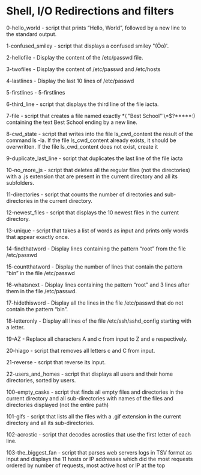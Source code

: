 # Shell, I/O Redirections and filters

0-hello_world - script that  prints “Hello, World”, followed by a new line to the standard output.

1-confused_smiley - script that displays a confused smiley "(Ôo)'.

2-hellofile - Display the content of the /etc/passwd file.

3-twofiles - Display the content of /etc/passwd and /etc/hosts 

4-lastlines - Display the last 10 lines of /etc/passwd

5-firstlines - 5-firstlines

6-third_line -  script that displays the third line of the file iacta.

7-file - script that creates a file named exactly \*\\'"Best School"\'\\*$\?\*\*\*\*\*:) containing the text Best School ending by a new line. 

8-cwd_state - script that writes into the file ls_cwd_content the result of the command ls -la. If the file ls_cwd_content already exists, it should be overwritten. If the file ls_cwd_content does not exist, create it

9-duplicate_last_line - script that duplicates the last line of the file iacta

10-no_more_js - script that deletes all the regular files (not the directories) with a .js extension that are present in the current directory and all its subfolders.

11-directories - script that counts the number of directories and sub-directories in the current directory.

12-newest_files - script that displays the 10 newest files in the current directory.
 
13-unique - script that takes a list of words as input and prints only words that appear exactly once.

14-findthatword - Display lines containing the pattern “root” from the file /etc/passwd
 
15-countthatword - Display the number of lines that contain the pattern “bin” in the file /etc/passwd

16-whatsnext - Display lines containing the pattern “root” and 3 lines after them in the file /etc/passwd.

17-hidethisword - Display all the lines in the file /etc/passwd that do not contain the pattern “bin”.

18-letteronly - Display all lines of the file /etc/ssh/sshd_config starting with a letter.
 
19-AZ - Replace all characters A and c from input to Z and e respectively.

20-hiago -  script that removes all letters c and C from input.

21-reverse - script that reverse its input.

22-users_and_homes -  script that displays all users and their home directories, sorted by users.

100-empty_casks - script that finds all empty files and directories in the current directory and all sub-directories with names of the files and directories displayed  (not the entire path)

101-gifs - script that lists all the files with a .gif extension in the current directory and all its sub-directories.

102-acrostic - script that decodes acrostics that use the first letter of each line.

103-the_biggest_fan - script that parses web servers logs in TSV format as input and displays the 11 hosts or IP addresses which did the most requests ordered by number of requests, most active host or IP at the top 
